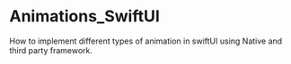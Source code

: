 # Animations_SwiftUI
How to implement different types of animation in swiftUI using Native and third party framework.

